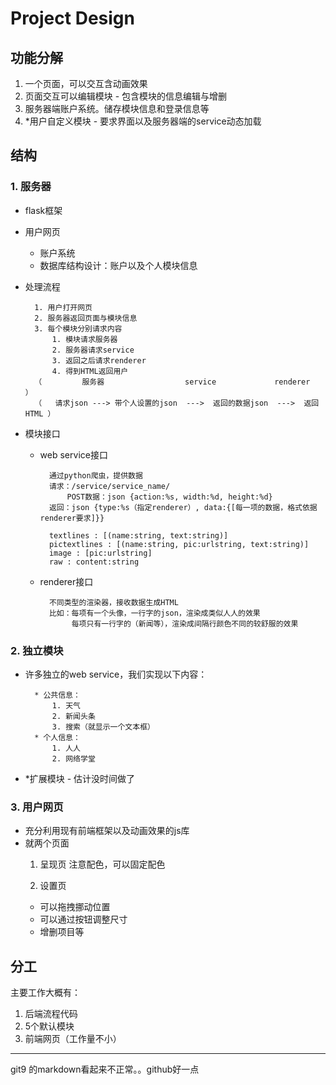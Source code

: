 # Project Design
## 功能分解

1. 一个页面，可以交互含动画效果
2. 页面交互可以编辑模块 - 包含模块的信息编辑与增删
3. 服务器端账户系统。储存模块信息和登录信息等
4. \*用户自定义模块 - 要求界面以及服务器端的service动态加载

## 结构
### 1. 服务器

* flask框架
* 用户网页
	* 账户系统
	* 数据库结构设计：账户以及个人模块信息
* 处理流程

		1. 用户打开网页
		2. 服务器返回页面与模块信息
		3. 每个模块分别请求内容
			1. 模块请求服务器
			2. 服务器请求service
			3. 返回之后请求renderer
			4. 得到HTML返回用户
		（         服务器                  service             renderer      ）
		（	请求json ---> 带个人设置的json  --->  返回的数据json  --->  返回HTML ）

* 模块接口
	* web service接口

			通过python爬虫，提供数据
			请求：/service/service_name/
				POST数据：json {action:%s, width:%d, height:%d}
			返回：json {type:%s（指定renderer）, data:{[每一项的数据，格式依据renderer要求]}}
			
			textlines : [(name:string, text:string)]
			pictextlines : [(name:string, pic:urlstring, text:string)]
			image : [pic:urlstring]
			raw : content:string
			


	* renderer接口

			不同类型的渲染器，接收数据生成HTML
			比如：每项有一个头像，一行字的json，渲染成类似人人的效果
			     每项只有一行字的（新闻等），渲染成间隔行颜色不同的较舒服的效果
### 2. 独立模块
* 许多独立的web service，我们实现以下内容：

		* 公共信息：
			1. 天气
			2. 新闻头条
			3. 搜索（就显示一个文本框）
		* 个人信息：
			1. 人人
			2. 网络学堂

* \*扩展模块 - 估计没时间做了

### 3. 用户网页

* 充分利用现有前端框架以及动画效果的js库
* 就两个页面
	1. 呈现页
	注意配色，可以固定配色
	
	2. 设置页
	* 可以拖拽挪动位置
	* 可以通过按钮调整尺寸
	* 增删项目等
	
## 分工

主要工作大概有：

1. 后端流程代码
2. 5个默认模块
3. 前端网页（工作量不小）

----
git9 的markdown看起来不正常。。github好一点
